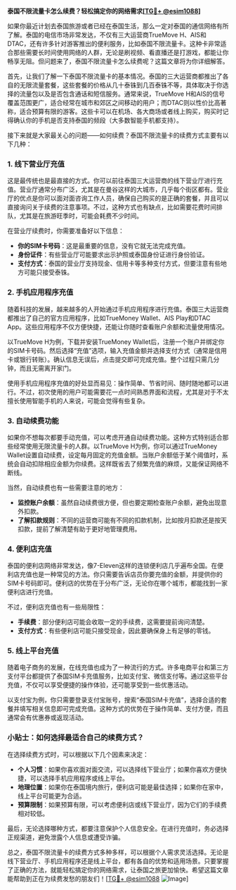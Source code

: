 **泰国不限流量卡怎么续费？轻松搞定你的网络需求[[TG💪+ @esim1088](https://t.me/s/esim1088)]**

如果你最近计划去泰国旅游或者已经在泰国生活，那么一定对泰国的通信网络有所了解。泰国的电信市场非常发达，不仅有三大运营商TrueMove H、AIS和DTAC，还有许多针对游客推出的便利服务，比如泰国不限流量卡。这种卡非常适合那些需要长时间使用网络的人群，无论是刷视频、看直播还是打游戏，都能让你畅享无阻。但问题来了，泰国不限流量卡怎么续费呢？这篇文章将为你详细解答。

首先，让我们了解一下泰国不限流量卡的基本情况。泰国的三大运营商都推出了各自的无限流量套餐，这些套餐的价格从几十泰铢到几百泰铢不等，具体取决于你选择的流量包以及是否包含通话和短信服务。通常来说，TrueMove H和AIS的信号覆盖范围更广，适合经常在城市和郊区之间移动的用户；而DTAC则以性价比高著称，适合预算有限的游客。这些卡可以在机场、各大商场或者线上购买，购买时记得确认你的手机是否支持泰国的频段（大多数智能手机都支持）。

接下来就是大家最关心的问题——如何续费？泰国不限流量卡的续费方式主要有以下几种：

### 1. 线下营业厅充值

这是最传统也是最直接的方式。你可以前往泰国三大运营商的线下营业厅进行充值。营业厅通常分布广泛，尤其是在曼谷这样的大城市，几乎每个街区都有。营业厅的优点是你可以面对面咨询工作人员，确保自己购买的是正确的套餐，并且可以直接询问关于续费的注意事项。不过，这种方式也有缺点，比如需要花费时间排队，尤其是在旅游旺季时，可能会耗费不少时间。

在营业厅续费时，你需要准备好以下信息：
- **你的SIM卡号码**：这是最重要的信息，没有它就无法完成充值。
- **身份证件**：有些营业厅可能要求出示护照或泰国身份证进行身份验证。
- **支付方式**：泰国的营业厅支持现金、信用卡等多种支付方式，但要注意有些地方可能只接受泰铢。

### 2. 手机应用程序充值

随着科技的发展，越来越多的人开始通过手机应用程序进行充值。泰国三大运营商都推出了自己的官方应用程序，比如TrueMoney Wallet、AIS Play和DTAC App。这些应用程序不仅方便快捷，还能让你随时查看账户余额和流量使用情况。

以TrueMove H为例，下载并安装TrueMoney Wallet后，注册一个账户并绑定你的SIM卡号码。然后选择“充值”选项，输入充值金额并选择支付方式（通常是信用卡或银行转账）。确认信息无误后，点击提交即可完成充值。整个过程只需几分钟，而且无需离开家门。

使用手机应用程序充值的好处显而易见：操作简单、节省时间、随时随地都可以进行。不过，初次使用的用户可能需要花一点时间熟悉界面和流程，尤其是对于不太擅长使用智能手机的人来说，可能会觉得有些复杂。

### 3. 自动续费功能

如果你不想每次都要手动充值，可以考虑开通自动续费功能。这种方式特别适合那些经常使用无限流量卡的人群。以TrueMove H为例，你可以通过TrueMoney Wallet设置自动续费，设定每月固定的充值金额。当账户余额低于某个阈值时，系统会自动扣除相应金额为你续费。这样既省去了频繁充值的麻烦，又能保证网络不断线。

当然，自动续费也有一些需要注意的地方：
- **监控账户余额**：虽然自动续费很方便，但也要定期检查账户余额，避免出现意外扣款。
- **了解扣款规则**：不同的运营商可能有不同的扣款机制，比如按月扣款还是按天扣款，提前了解清楚有助于更好地管理费用。

### 4. 便利店充值

泰国的便利店网络非常发达，像7-Eleven这样的连锁便利店几乎遍布全国。在便利店充值也是一种常见的方法。你只需要告诉店员你要充值的金额，并提供你的SIM卡号码即可。便利店的优势在于分布广泛，无论你在哪个城市，都能找到一家便利店进行充值。

不过，便利店充值也有一些局限性：
- **手续费**：部分便利店可能会收取一定的手续费，这需要提前询问清楚。
- **支付方式**：有些便利店可能只接受现金，因此要确保身上有足够的零钱。

### 5. 线上平台充值

随着电子商务的发展，在线充值也成为了一种流行的方式。许多电商平台和第三方支付平台都提供了泰国SIM卡充值服务，比如支付宝、微信支付等。通过这些平台充值，不仅可以享受便捷的操作体验，还可能享受到一些优惠活动。

以支付宝为例，你只需要登录支付宝账号，搜索“泰国SIM卡充值”，选择合适的套餐并填写相关信息即可完成充值。这种方式的优势在于操作简单、支付方便，而且通常会有优惠券或返现活动。

### 小贴士：如何选择最适合自己的续费方式？

在选择续费方式时，可以根据以下几个因素来决定：
- **个人习惯**：如果你喜欢面对面交流，可以选择线下营业厅；如果你喜欢方便快捷，可以选择手机应用程序或线上平台。
- **地理位置**：如果你在泰国境内旅行，便利店可能是最佳选择；如果你在家中，线上平台可能更为合适。
- **预算限制**：如果预算有限，可以考虑便利店或线下营业厅，因为它们的手续费相对较低。

最后，无论选择哪种方式，都要注意保护个人信息安全。在进行充值时，务必选择正规渠道，避免泄露个人信息或遭受诈骗。

总之，泰国不限流量卡的续费方式多种多样，可以根据个人需求灵活选择。无论是线下营业厅、手机应用程序还是线上平台，都有各自的优势和适用场景。只要掌握了正确的方法，就能轻松搞定你的网络需求，让泰国之旅更加愉快。希望这篇文章能帮助到正在为续费发愁的朋友们！[[TG💪+ @esim1088](https://t.me/s/esim1088) ![Image](https://i.postimg.cc/4NQfJmqS/Snipaste-2025-05-13-00-14-12.png)]
